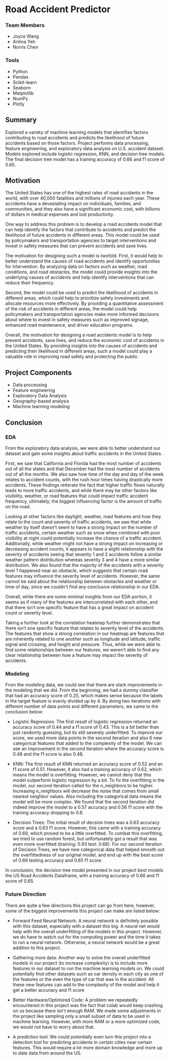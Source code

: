 # Road Accident Predictor

### Team Members 
* Joyce Wang
* Antina Yeh
* Norris Chen

### Tools 
* Python
* Pandas
* Scikit-learn
* Seaborn
* Matplotlib
* NumPy
* Plotly

## Summary
Explored a variety of machine learning models that identifies factors contributing to road accidents and predicts the likelihood of future accidents based on those factors. Project performs data processing, feature engineering, and exploratory data analysis on U.S. accident dataset. Models explored include logistic regression, KNN, and decision tree models. The final decision tree model has a training accuracy of 0.66 and f1 score of 0.65.

## Motivation
The United States has one of the highest rates of road accidents in the world, with over 40,000 fatalities and millions of injuries each year. These accidents have a devastating impact on individuals, families, and communities, and they also have a significant economic cost, with billions of dollars in medical expenses and lost productivity.

One way to address this problem is to develop a road accidents model that can help identify the factors that contribute to accidents and predict the likelihood of future accidents in different areas. This model could be used by policymakers and transportation agencies to target interventions and invest in safety measures that can prevent accidents and save lives.

The motivation for designing such a model is twofold. First, it would help to better understand the causes of road accidents and identify opportunities for intervention. By analyzing data on factors such as weather, road conditions, and road obstacles, the model could provide insights into the underlying causes of accidents and help identify interventions that can reduce their frequency.

Second, the model could be used to predict the likelihood of accidents in different areas, which could help to prioritize safety investments and allocate resources more effectively. By providing a quantitative assessment of the risk of accidents in different areas, the model could help policymakers and transportation agencies make more informed decisions about where to invest in safety measures such as improved signage, enhanced road maintenance, and driver education programs.

Overall, the motivation for designing a road accidents model is to help prevent accidents, save lives, and reduce the economic cost of accidents in the United States. By providing insights into the causes of accidents and predicting their likelihood in different areas, such a model could play a valuable role in improving road safety and protecting the public.

## Project Components  
* Data processing
* Feature engineering
* Exploratory Data Analysis
* Geography-based analysis
* Machine learning modeling


## Conclusion
### EDA
From the exploratory data analysis, we were able to better understand our dataset and gain some insights about traffic accidents in the United States.

First, we saw that California and Florida had the most number of accidents out of all the states and that December had the most number of accidents out of all the months. We also saw how time of the day and day of the week relates to accident counts, with the rush hour times having drastically more accidents. These findings reiterate the fact that higher traffic flows naturally leads to more traffic accidents, and while there may be other factors like visibility, weather, or road features that could impact traffic accident frequency, ultimately, the biggest influencing factor is the amount of traffic on the road.

Looking at other factors like daylight, weather, road features and how they relate to the count and severity of traffic accidents, we saw that while weather by itself doesn’t seem to have a strong impact on the number of traffic accidents, certain weather such as snow when combined with poor visibility at night could potentially increase the chance of a traffic accident. Additionally, while weather might not have a strong impact on increasing or decreasing accident counts, it appears to have a slight relationship with the severity of accidents seeing that severity 1 and 2 accidents follow a similar weather pattern distribution whereas severity 3 and 4 have a more similar distribution. We also found that the majority of the accidents with a severity level 1 happened near an obstacle, which suggests that certain road features may influence the severity level of accidents. However, the same cannot be said about the relationship between obstacles and weather or time of day, since we couldn't find any conclusive relationship in our EDA.

Overall, while there are some minimal insights from our EDA portion, it seems as if many of the features are intercorrelated with each other, and that there isn’t one specific feature that has a great impact on accident count or severity level.

Taking a further look at the correlation heatmap further demonstrates that there isn’t one specific feature that relates to severity level of the accidents. The features that show a strong correlation in our heatmap are features that are inherently related to one another such as longitude and latitude, traffic signal and crossing, and height and pressure. Thus, while we were able to find some relationships between our features, we weren’t able to find any clear relationship between how a feature may impact the severity of accidents.

### Modeling
From the modeling data, we could see that there are stark improvements in the modeling that we did. From the beginning, we had a dummy classifier that had an accuracy score of 0.25, which makes sense because the labels in the target feature is evenly divided up by 4. By doing two iterations with different number of data points and different parameters, we came to the conclusion below:

* Logistic Regression: The first result of logistic regression returned an accuracy score of 0.44 and a f1 score of 0.43. This is a bit better than just randomly guessing, but its still severely underfitted. To improve our score, we used more data points in the second iteration and also 6 new categorical features that added to the complexity of the model. We can see an improvement in the second iteration where the accuracy score is 0.48 and the f1 score is also 0.48.

* KNN: The first result of KNN returned an accuracy score of 0.52 and an f1 score of 0.51. However, it also had a training accuracy of 0.62, which means the model is overfitting. However, we cannot deny that this model outperform logistic regression by a bit. To fix the overfitting in the model, our second iteration called for the n_neighbors to be higher. Increasing n_neighbors will decrease the noise that comes from small nearest neighbor values. Also including the categorical data means the model will be more complex. We found that the second iteration did indeed improve the model to a 0.57 accuracy and 0.56 f1 score with the training accuracy dropping to 0.6.

* Decision Trees: The initial result of decsion trees was a 0.63 accuracy score and a 0.63 f1 score. However, this came with a training accuracy of 0.69, which proved to be a little overfitted. To combat this overfitting, we tried to use random forest, but unfortunately got a result that was even more overfitted (training: 0.93 test: 0.68). For our second iteration of Decision Trees, we have new categorical data that helped smooth out the overfittedness of our original model, and end up with the best score of 0.66 testing accuracy and 0.65 f1 score.

In conclusion, the decision tree model presented in our project best models the US Road Accidents Dataframe, with a training accuracy of 0.66 and f1 score of 0.65.

### Future Direction
There are quite a few directions this project can go from here, however, some of the biggest improvements this project can make are listed below:

* Forward Feed Neural Network: A neural network is definitely possible with this dataset, especially with a dataset this big. A neural net would help with the overall underfitting of the models in this project. However, we do have to watch out for the computing power and the time it takes to run a neural network. Otherwise, a neural network would be a great addition to this project.

* Gathering more data: Another way to solve the overall underfitted models in our project (to increase complexity) is to include more features in our dataset to run the machine learning models on. We could potentially find other datasets such as car density in each city as one of the features or the even the type of car that was in the accident. All these new features can add to the complexity of the model and help it get a better accuracy and f1 score

* Better Hardware/Optimized Code: A problem we repeatedly encountered in this project was the fact that colab would keep crashing on us because there isn't enough RAM. We made some adjustments in the project like sampling only a small subset of data to be used in machine learning. However, with more RAM or a more optimized code, we would not have to worry about that.

* A prediction tool: We could potentially even turn this project into a detection tool for predicting accidents in certain cities near certain features. This would require a lot more domain knowledge and more up to date data from around the US.
